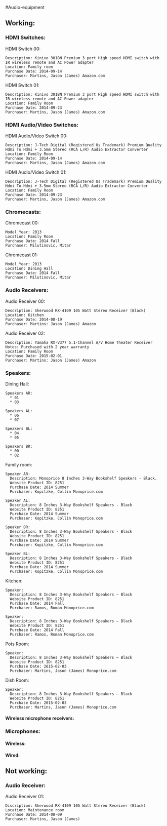 #Audio-equipment

##  Working:

###   HDMI Switches:

HDMI Switch 00:

    Description: Kinivo 301BN Premium 3 port High speed HDMI switch with IR wireless remote and AC Power adapter
    Location: Family room
    Purchase Date: 2014-09-14
    Purchaser: Martins, Jason (James) Amazon.com
    
HDMI Switch 01:

    Description: Kinivo 301BN Premium 3 port High speed HDMI switch with IR wireless remote and AC Power adapter
    Location: Family Room
    Purchase Date: 2014-09-23
    Purchaser: Martins, Jason (James) Amazon.com
    
###   HDMI Audio/Video Switches:

HDMI Audio/Video Switch 00:

    Description: J-Tech Digital (Registered Us Trademark) Premium Quality Hdmi To Hdmi + 3.5mm Stereo (RCA L/R) Audio Extractor Converter
    Location: Family Room
    Purchase Date: 2014-09-14
    Purchaser: Martins, Jason (James) Amazon.com
    
HDMI Audio/Video Switch 01:

    Description: J-Tech Digital (Registered Us Trademark) Premium Quality Hdmi To Hdmi + 3.5mm Stereo (RCA L/R) Audio Extractor Converter
    Location: Family Room
    Purchase Date: 2014-09-23
    Purchaser: Martins, Jason (James) Amazon.com

###   Chromecasts:
Chromecast 00:

    Model Year: 2013
    Location: Family Room
    Purchase Date: 2014 Fall
    Purchaser: Milutinovic, Mitar
    
Chromecast 01:

    Model Year: 2013
    Location: Dining Hall
    Purchase Date: 2014 Fall
    Purchaser: Milutinovic, Mitar
    

###   Audio Receivers:

Audio Receiver 00:

    Description: Sherwood RX-4109 105 Watt Stereo Receiver (Black) 
    Location: Kitchen
    Purchase Date: 2014-08-19
    Purchaser: Martins: Jason (James) Amazon

Audio Receiver 02:

    Description: Yamaha RX-V377 5.1-Channel A/V Home Theater Receiver
    Notes: Purchased with 2 year warranty
    Location: Family Room
    Purchase Date: 2015-02-01
    Purchaser: Martins: Jason (James) Amazon

###   Speakers:

Dining Hall:

    Speakers AR:
      * 01
      * 03
      
    Speakers AL:
      * 06
      * 07
      
    Speakers BL:
      * 04
      * 05
      
    Speakers BR:
      * 00 
      * 02

Family room:

    Speaker AR:
      Description: Monoprice 8 Inches 3-Way Bookshelf Speakers - Black.
      Website Product ID: 8251
      Purchase Date: 2014 Summer
      Purchaser: Kopitzke, Collin Monoprice.com
     
    Speaker AL:
      Description: 8 Inches 3-Way Bookshelf Speakers - Black
      Website Product ID: 8251
      Purchase Date: 2014 Summer
      Purchaser: Kopitzke, Collin Monoprice.com
     
    Speaker BR:
      Description: 8 Inches 3-Way Bookshelf Speakers - Black
      Website Product ID: 8251
      Purchase Date: 2014 Summer
      Purchaser: Kopitzke, Collin Monoprice.com
     
    Speaker BL:
      Description: 8 Inches 3-Way Bookshelf Speakers - Black
      Website Product ID: 8251
      Purchase Date: 2014 Summer
      Purchaser: Kopitzke, Collin Monoprice.com

Kitchen:

    Speaker:
      Description: 8 Inches 3-Way Bookshelf Speakers – Black
      Website Product ID: 8251
      Purchase Date: 2014 Fall
      Purchaser: Ramos, Roman Monoprice.com
     
    Speaker:
      Description: 8 Inches 3-Way Bookshelf Speakers – Black
      Website Product ID: 8251
      Purchase Date: 2014 Fall
      Purchaser: Ramos, Roman Monoprice.com

Pots Room:

    Speaker:
      Description: 8 Inches 3-Way Bookshelf Speakers – Black
      Website Product ID: 8251
      Purchase Date: 2015-02-03
      Purchaser: Martins, Jason (James) Monoprice.com

Dish Room:

    Speaker:
      Description: 8 Inches 3-Way Bookshelf Speakers – Black
      Website Product ID: 8251
      Purchase Date: 2015-02-03
      Purchaser: Martins, Jason (James) Monoprice.com

####    Wireless microphone receivers:

###   Microphones:

####    Wireless:

####    Wired:

##  Not working:

###   Audio Receiver:

Audio Receiver 01:

    Discription: Sherwood RX-4109 105 Watt Stereo Receiver (Black) 
    Location: Maintenance room
    Purchase Date: 2014-08-09
    Purchaser: Martins, Jason (James)
